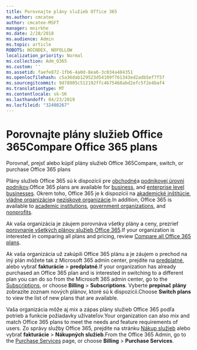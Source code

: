 ```yaml
---
title: Porovnajte plány služieb Office 365
ms.author: cmcatee
author: cmcatee-MSFT
manager: mnirkhe
ms.date: 2/28/2018
ms.audience: Admin
ms.topic: article
ROBOTS: NOINDEX, NOFOLLOW
localization_priority: Normal
ms.collection: Adm_O365
ms.custom: ''
ms.assetid: faefe872-1fb6-4a0d-8ea6-3c034a484351
ms.openlocfilehash: c5a36dab129523d54109f761343ed2adb5ef7f5f
ms.sourcegitcommit: 9d78905c512192ffc4675468abd2efc5f2e4baf4
ms.translationtype: MT
ms.contentlocale: sk-SK
ms.lasthandoff: 04/23/2019
ms.locfileid: "32408267"
---
```

# <a name="compare-office-365-plans"></a><span data-ttu-id="07de2-102">Porovnajte plány služieb Office 365</span><span class="sxs-lookup"><span data-stu-id="07de2-102">Compare Office 365 plans</span></span>

<span data-ttu-id="07de2-103">Porovnať, prejsť alebo kúpiť plány služieb Office 365</span><span class="sxs-lookup"><span data-stu-id="07de2-103">Compare, switch, or purchase Office 365 plans</span></span>
  
<span data-ttu-id="07de2-104">Plány služieb Office 365 sú k dispozícii pre [obchodné](https://products.office.com/compare-all-microsoft-office-products?tab=2)a [podnikovej úrovni podnikov](https://products.office.com/business/compare-more-office-365-for-business-plans).</span><span class="sxs-lookup"><span data-stu-id="07de2-104">Office 365 plans are available for [business](https://products.office.com/compare-all-microsoft-office-products?tab=2), and [enterprise level businesses](https://products.office.com/business/compare-more-office-365-for-business-plans).</span></span> <span data-ttu-id="07de2-105">Okrem toho, Office 365 je k dispozícii na [akademické inštitúcie](https://products.office.com/academic/compare-office-365-education-plans), [vládne organizácie](https://products.office.com/government/compare-office-365-government-plans)a [neziskové organizácie](https://products.office.com/nonprofit/office-365-nonprofit-plans-and-pricing?tab=1).</span><span class="sxs-lookup"><span data-stu-id="07de2-105">In addition, Office 365 is available to [academic institutions](https://products.office.com/academic/compare-office-365-education-plans), [government organizations](https://products.office.com/government/compare-office-365-government-plans), and [nonprofits](https://products.office.com/nonprofit/office-365-nonprofit-plans-and-pricing?tab=1).</span></span>
  
<span data-ttu-id="07de2-106">Ak vaša organizácia je záujem porovnáva všetky plány a ceny, prezrieť [porovnanie všetkých plánov služieb Office 365](https://products.office.com/business/compare-more-office-365-for-business-plans).</span><span class="sxs-lookup"><span data-stu-id="07de2-106">If your organization is interested in comparing all plans and pricing, review [Compare all Office 365 plans](https://products.office.com/business/compare-more-office-365-for-business-plans).</span></span>
  
<span data-ttu-id="07de2-107">Ak vaša organizácia už zakúpili Office 365 plánu a je záujem o prechod na iný plán môžete tak z Microsoft 365 admin center, prejdite na [predplatné](https://go.microsoft.com/fwlink/p/?linkid=842054), alebo vybrať **fakturácie** \> **predplatné**.</span><span class="sxs-lookup"><span data-stu-id="07de2-107">If your organization has already purchased an Office 365 plan and is interested in switching to a different plan you can do so from the Microsoft 365 admin center, go to the [Subscriptions](https://go.microsoft.com/fwlink/p/?linkid=842054), or choose **Billing** \> **Subscriptions**.</span></span> <span data-ttu-id="07de2-108">Vyberte **prepínač plány** zobrazíte zoznam nových plánov, ktoré sú k dispozícii.</span><span class="sxs-lookup"><span data-stu-id="07de2-108">Choose **Switch plans** to view the list of new plans that are available.</span></span> 
  
<span data-ttu-id="07de2-109">Vaša organizácia môže aj mix a zápas plány služieb Office 365 podľa potrieb a funkcie požiadavky užívateľov.</span><span class="sxs-lookup"><span data-stu-id="07de2-109">Your organization can also mix and match Office 365 plans to meet the needs and feature requirements of users.</span></span> <span data-ttu-id="07de2-110">Zo správy služby Office 365, prejdite na stránku [Nákup služieb](https://go.microsoft.com/fwlink/p/?linkid=868433) alebo vybrať **fakturácie** \> **Nákupných služieb**.</span><span class="sxs-lookup"><span data-stu-id="07de2-110">From the Office 365 Admin, go to the [Purchase Services](https://go.microsoft.com/fwlink/p/?linkid=868433) page, or choose **Billing** \> **Purchase Services**.</span></span>
  

